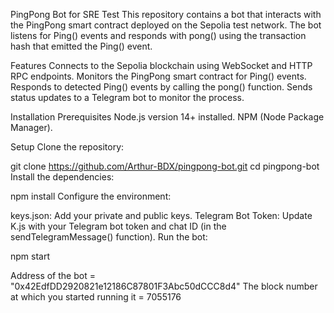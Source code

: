 PingPong Bot for SRE Test
This repository contains a bot that interacts with the PingPong smart contract deployed on the Sepolia test network. 
The bot listens for Ping() events and responds with pong() using the transaction hash that emitted the Ping() event.

Features
Connects to the Sepolia blockchain using WebSocket and HTTP RPC endpoints.
Monitors the PingPong smart contract for Ping() events.
Responds to detected Ping() events by calling the pong() function.
Sends status updates to a Telegram bot to monitor the process.

Installation
Prerequisites
Node.js version 14+ installed.
NPM (Node Package Manager).

Setup
Clone the repository:

git clone https://github.com/Arthur-BDX/pingpong-bot.git
cd pingpong-bot
Install the dependencies:

npm install
Configure the environment:

keys.json: Add your private and public keys.
Telegram Bot Token: Update K.js with your Telegram bot token and chat ID (in the sendTelegramMessage() function).
Run the bot:

npm start

Address of the bot = "0x42EdfDD2920821e12186C87801F3Abc50dCCC8d4"
The block number at which you started running it = 7055176
